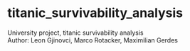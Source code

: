 # titanic_survivability_analysis
 University project, titanic survivability analysis  
 Author: Leon Gjinovci, Marco Rotacker, Maximilian Gerdes
